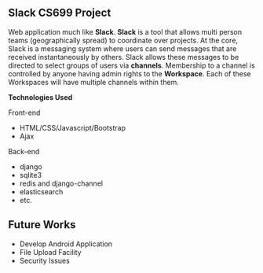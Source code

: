 ﻿## Slack CS699 Project
﻿Web application much like **Slack**.
**Slack** is a tool that allows multi person teams (geographically spread) to coordinate over projects. At the core, Slack is a messaging system where users can send messages that are received instantaneously by others.
Slack allows these messages to be directed to select groups of users via **channels**. Membership to a channel is controlled by anyone having admin rights to the **Workspace**. Each of these Workspaces will have
multiple channels within them.

**Technologies Used**

Front-end 
 - HTML/CSS/Javascript/Bootstrap
- Ajax

Back-end
 - django
 - sqlite3
 - redis and django-channel
 - elasticsearch
 - etc.

## Future Works
- Develop Android Application
-  File Upload Facility
- Security Issues
